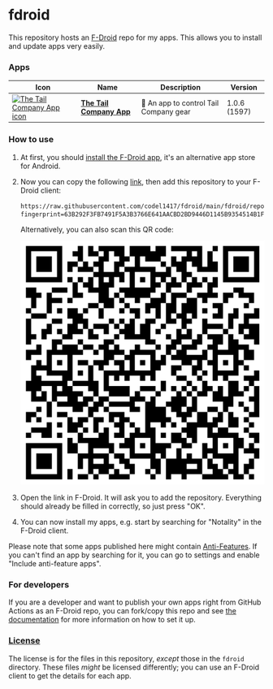 # fdroid
This repository hosts an [F-Droid](https://f-droid.org/) repo for my apps. This allows you to install and update apps very easily.

### Apps

<!-- This table is auto-generated. Do not edit -->
| Icon | Name | Description | Version |
| --- | --- | --- | --- |
| <a href="https://github.com/OpenTails/tail_app"><img src="fdroid/repo/icons/" alt="The Tail Company App icon" width="36px" height="36px"></a> | [**The Tail Company App**](https://github.com/OpenTails/tail_app) | 🦊 An app to control Tail Company gear | 1.0.6 (1597) |
<!-- end apps table -->

### How to use
1. At first, you should [install the F-Droid app](https://f-droid.org/), it's an alternative app store for Android.
2. Now you can copy the following [link]( https://raw.githubusercontent.com/codel1417/fdroid/main/fdroid/repo?fingerprint=63B292F3FB7491F5A3B3766E641AACBD2BD9446D1145B9354514B1FF342BDE4D), then add this repository to your F-Droid client:

    ```
    https://raw.githubusercontent.com/codel1417/fdroid/main/fdroid/repo?fingerprint=63B292F3FB7491F5A3B3766E641AACBD2BD9446D1145B9354514B1FF342BDE4D
    ```

    Alternatively, you can also scan this QR code:

    <p align="center">
      <img src=".github/qrcode.png?raw=true" alt="F-Droid repo QR code"/>
    </p>

3. Open the link in F-Droid. It will ask you to add the repository. Everything should already be filled in correctly, so just press "OK".
4. You can now install my apps, e.g. start by searching for "Notality" in the F-Droid client.

Please note that some apps published here might contain [Anti-Features](https://f-droid.org/en/docs/Anti-Features/). If you can't find an app by searching for it, you can go to settings and enable "Include anti-feature apps".

### For developers
If you are a developer and want to publish your own apps right from GitHub Actions as an F-Droid repo, you can fork/copy this repo and see  [the documentation](setup.md) for more information on how to set it up.

### [License](LICENSE)
The license is for the files in this repository, *except* those in the `fdroid` directory. These files *might* be licensed differently; you can use an F-Droid client to get the details for each app.
